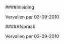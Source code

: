 <meta http-equiv='Content-Type' content='text/html; charset=utf-8' />


####Inleiding

Vervallen per 03-09-2010 

####Afspraak

Vervallen per 03-09-2010 


